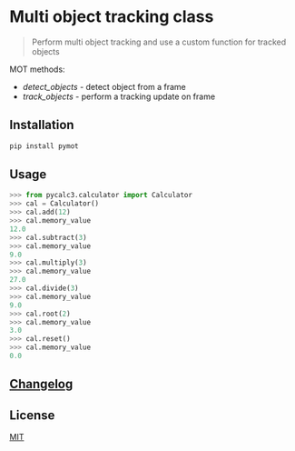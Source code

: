 # Multi object tracking class

> Perform multi object tracking and use a custom function for tracked objects

MOT methods:

-   _detect_objects_ - detect object from a frame
-   _track_objects_ - perform a tracking update on frame

## Installation

```sh
pip install pymot
```

## Usage

```python
>>> from pycalc3.calculator import Calculator
>>> cal = Calculator()
>>> cal.add(12)
>>> cal.memory_value
12.0
>>> cal.subtract(3)
>>> cal.memory_value
9.0
>>> cal.multiply(3)
>>> cal.memory_value
27.0
>>> cal.divide(3)
>>> cal.memory_value
9.0
>>> cal.root(2)
>>> cal.memory_value
3.0
>>> cal.reset()
>>> cal.memory_value
0.0
```

## [Changelog](https://github.com/simsiru/pymot/blob/main/CHANGELOG.md)

## License

[MIT](https://choosealicense.com/licenses/mit/)